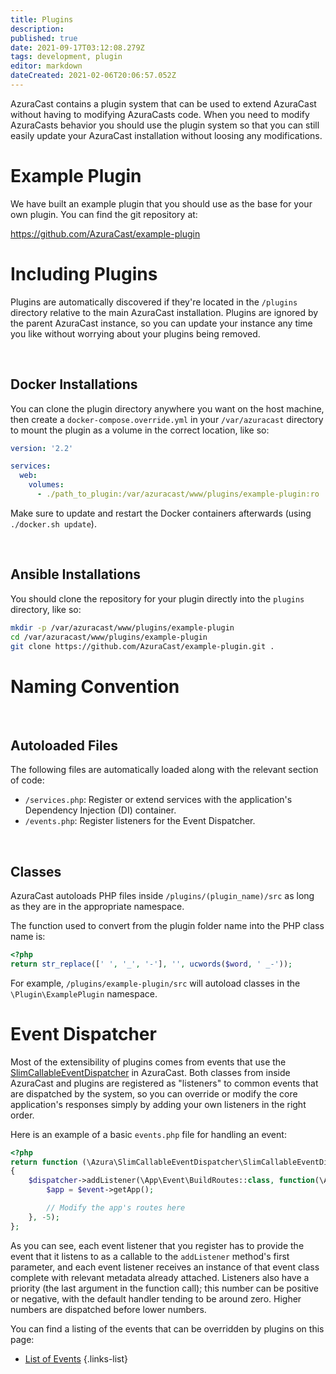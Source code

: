 ```yaml
---
title: Plugins
description: 
published: true
date: 2021-09-17T03:12:08.279Z
tags: development, plugin
editor: markdown
dateCreated: 2021-02-06T20:06:57.052Z
---
```


AzuraCast contains a plugin system that can be used to extend AzuraCast without having to modifying AzuraCasts code. When you need to modify AzuraCasts behavior you should use the plugin system so that you can still easily update your AzuraCast installation without loosing any modifications.

# Example Plugin

We have built an example plugin that you should use as the base for your own plugin. You can find the git repository at: 

https://github.com/AzuraCast/example-plugin

# Including Plugins

Plugins are automatically discovered if they're located in the `/plugins` directory relative to the main AzuraCast installation. Plugins are ignored by the parent AzuraCast instance, so you can update your instance any time you like without worrying about your plugins being removed.

<br>

## Docker Installations

You can clone the plugin directory anywhere you want on the host machine, then create a `docker-compose.override.yml` in your `/var/azuracast` directory to mount the plugin as a volume in the correct location, like so:

```yaml
version: '2.2'

services:
  web:
    volumes:
      - ./path_to_plugin:/var/azuracast/www/plugins/example-plugin:ro
```

Make sure to update and restart the Docker containers afterwards (using `./docker.sh update`).

<br>

## Ansible Installations

You should clone the repository for your plugin directly into the `plugins` directory, like so:

```bash
mkdir -p /var/azuracast/www/plugins/example-plugin
cd /var/azuracast/www/plugins/example-plugin
git clone https://github.com/AzuraCast/example-plugin.git .
```

# Naming Convention

<br>

## Autoloaded Files

The following files are automatically loaded along with the relevant section of code:

 - `/services.php`: Register or extend services with the application's Dependency Injection (DI) container.
 - `/events.php`: Register listeners for the Event Dispatcher.

<br>

## Classes

AzuraCast autoloads PHP files inside `/plugins/(plugin_name)/src` as long as they are in the appropriate namespace.

The function used to convert from the plugin folder name into the PHP class name is:

```php
<?php
return str_replace([' ', '_', '-'], '', ucwords($word, ' _-'));
```

For example, `/plugins/example-plugin/src` will autoload classes in the `\Plugin\ExamplePlugin` namespace.

# Event Dispatcher

Most of the extensibility of plugins comes from events that use the [SlimCallableEventDispatcher](https://github.com/AzuraCast/slim-callable-eventdispatcher) in AzuraCast. Both classes from inside AzuraCast and plugins are registered as "listeners" to common events that are dispatched by the system, so you can override or modify the core application's responses simply by adding your own listeners in the right order.

Here is an example of a basic `events.php` file for handling an event:

```php
<?php
return function (\Azura\SlimCallableEventDispatcher\SlimCallableEventDispatcher $dispatcher)
{
    $dispatcher->addListener(\App\Event\BuildRoutes::class, function(\App\Event\BuildRoutes $event) {
        $app = $event->getApp();

        // Modify the app's routes here
    }, -5);
};
```

As you can see, each event listener that you register has to provide the event that it listens to as a callable to the `addListener` method's first parameter, and each event listener receives an instance of that event class complete with relevant metadata already attached. Listeners also have a priority (the last argument in the function call); this number can be positive or negative, with the default handler tending to be around zero. Higher numbers are dispatched before lower numbers.

You can find a listing of the events that can be overridden by plugins on this page:

- [List of Events](/en/developers/list-of-events)
{.links-list}